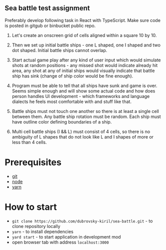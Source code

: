 ## Sea battle test assignment

Preferably develop following task in React with TypeScript. Make sure code is posted in gitgub or binbucket public repo.

1) Let's create an onscreen grid of cells aligned within a square 10 by 10.

2) Then we set up initial battle ships - one L shaped, one I shaped and two dot shaped. Initial battle ships cannot overlap.

3) Start actual game play after any kind of user input which would simulate shots at random positions - any missed shot would indicate already hit area, any shot at any of initial ships would visually indicate that battle ship has sink (change of ship color would be fine enough).

4) Program must be able to tell that all ships have sunk and game is over.
Seems simple enough and will show some actual code and how does person handles UI development - which frameworks and language dialects he feels most comfortable with and stuff like that.

5) Battle ships must not touch one another so there is at least a single cell between them. Any battle ship rotation must be random.
Each ship must have outline color defining boundaries of a ship.

6) Multi cell battle ships (I && L) must consist of 4 cells, so there is no ambiguity of L shapes that do not look like L and I shapes of more or less than 4 cells.

# Prerequisites
- [git](https://git-scm.com/)
- [node](https://nodejs.org/en/)
- [yarn](https://yarnpkg.com/lang/en/)

# How to start
- `git clone https://github.com/dubrovsky-kiril/sea-battle.git` - to clone repository locally
- `yarn` - to install dependencies
- `yard start` - to start application in development mod
- open browser tab with address `localhost:3000`


